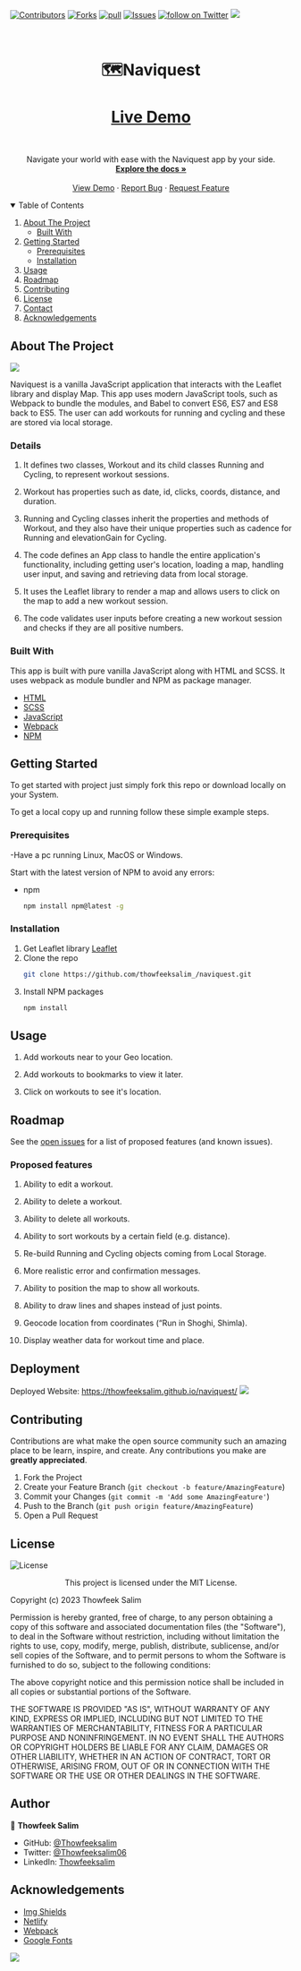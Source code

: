 [![Contributors][contributors-shield]][contributors-url]
[![Forks][forks-shield]][forks-url]
[![pull][pull-requests-shield]][pull-requests-url]
[![Issues][issues-shield]][issues-url]
<a href="https://twitter.com/intent/follow?screen_name=thowfeeksalim6">
        <img src="https://img.shields.io/twitter/follow/thowfeeksalim6?style=social&logo=twitter"
            alt="follow on Twitter"></a>
<a href=#><img src="/16.gif"></a>

<br>
<h1 align="center"> <strong> 🗺️Naviquest </strong> </h1> 
<h1 align="center"><a href="https://thowfeeksalim.github.io/naviquest/">Live Demo</a></h1>

<!-- PROJECT LOGO -->
<br />
<p align="center">
  <p align="center">
    Navigate your world with ease with the Naviquest app by your side.
    <br />
    <a href="#about-the-project"><strong>Explore the docs »</strong></a>
    <br />
    <br />
    <a href="https://thowfeeksalim.github.io/naviquest/">View Demo</a>
    ·
    <a href="https://github.com/thowfeeksalim/naviquest/issues">Report Bug</a>
    ·
    <a href="https://github.com/thowfeeksalim/naviquest/issues">Request Feature</a>
  </p>
</p>

<!-- TABLE OF CONTENTS -->
<details open="open">
  <summary>Table of Contents</summary>
  <ol>
    <li>
      <a href="#about-the-project">About The Project</a>
      <ul>
        <li><a href="#built-with">Built With</a></li>
      </ul>
    </li>
    <li>
      <a href="#getting-started">Getting Started</a>
      <ul>
        <li><a href="#prerequisites">Prerequisites</a></li>
        <li><a href="#installation">Installation</a></li>
      </ul>
    </li>
    <li><a href="#usage">Usage</a></li>
    <li><a href="#roadmap">Roadmap</a></li>
    <li><a href="#contributing">Contributing</a></li>
    <li><a href="#license">License</a></li>
    <li><a href="#contact">Contact</a></li>
    <li><a href="#acknowledgements">Acknowledgements</a></li>
  </ol>
</details>

<!-- ABOUT THE PROJECT -->

## About The Project

<img src="/ss.png">

Naviquest is a vanilla JavaScript application that interacts with the Leaflet library and display Map. This app uses modern JavaScript tools, such as Webpack to bundle the modules, and Babel to convert ES6, ES7 and ES8 back to ES5. The user can add workouts for running and cycling and these are stored via local storage.

###   Details

1.  It defines two classes, Workout and its child classes Running and Cycling, to represent workout sessions.

2.  Workout has properties such as date, id, clicks, coords, distance, and duration.

3.  Running and Cycling classes inherit the properties and methods of Workout, and they also have their unique properties such as cadence for Running and elevationGain for Cycling.

4.  The code defines an App class to handle the entire application's functionality, including getting user's location, loading a map, handling user input, and saving and retrieving data from local storage.

5.  It uses the Leaflet library to render a map and allows users to click on the map to add a new workout session.

6.  The code validates user inputs before creating a new workout session and checks if they are all positive numbers.

### Built With

This app is built with pure vanilla JavaScript along with HTML and SCSS. It uses webpack as module bundler and NPM as package manager.

- [HTML](https://developer.mozilla.org/en-US/docs/Web/HTML)
- [SCSS](https://sass-lang.com/)
- [JavaScript](https://developer.mozilla.org/en-US/docs/Web/javascript)
- [Webpack](https://webpack.js.org/)
- [NPM](https://www.npmjs.com/)

<!-- GETTING STARTED -->

## Getting Started

To get started with project just simply fork this repo or download locally on your System.

To get a local copy up and running follow these simple example steps.

### Prerequisites

-Have a pc running Linux, MacOS or Windows.

Start with the latest version of NPM to avoid any errors:

- npm
  ```sh
  npm install npm@latest -g
  ```

### Installation

1. Get Leaflet library [Leaflet](https://leafletjs.com/)
2. Clone the repo
   ```sh
   git clone https://github.com/thowfeeksalim_/naviquest.git
   ```
3. Install NPM packages
   ```sh
   npm install
   ```

<!-- USAGE EXAMPLES -->

## Usage

1. Add workouts near to your Geo location.

2. Add workouts to bookmarks to view it later.

3. Click on workouts to see it's location.

<!-- ROADMAP -->

## Roadmap

See the [open issues](https://github.com/thowfeeksalim/naviquest/issues) for a list of proposed features (and known issues).

### Proposed features

1. Ability to edit a workout.

2. Ability to delete a workout.

3. Ability to delete all workouts.

4. Ability to sort workouts by a certain field (e.g. distance).

5. Re-build Running and Cycling objects coming from Local Storage.

6. More realistic error and confirmation messages.

7. Ability to position the map to show all workouts.

8. Ability to draw lines and shapes instead of just points.

9. Geocode location from coordinates (“Run in Shoghi, Shimla).

10. Display weather data for workout time and place.


## Deployment

Deployed Website:  https://thowfeeksalim.github.io/naviquest/
<img src="/logo.png">


<!-- CONTRIBUTING -->

## Contributing

Contributions are what make the open source community such an amazing place to be learn, inspire, and create. Any contributions you make are **greatly appreciated**.

1. Fork the Project
2. Create your Feature Branch (`git checkout -b feature/AmazingFeature`)
3. Commit your Changes (`git commit -m 'Add some AmazingFeature'`)
4. Push to the Branch (`git push origin feature/AmazingFeature`)
5. Open a Pull Request

<!-- LICENSE -->


## License

![License](https://img.shields.io/badge/license-MIT%20License-blue.svg)
<p align="center">
This project is licensed under the MIT License.

Copyright (c) 2023 Thowfeek Salim

Permission is hereby granted, free of charge, to any person obtaining a copy
of this software and associated documentation files (the "Software"), to deal
in the Software without restriction, including without limitation the rights
to use, copy, modify, merge, publish, distribute, sublicense, and/or sell
copies of the Software, and to permit persons to whom the Software is
furnished to do so, subject to the following conditions:

The above copyright notice and this permission notice shall be included in all
copies or substantial portions of the Software.

THE SOFTWARE IS PROVIDED "AS IS", WITHOUT WARRANTY OF ANY KIND, EXPRESS OR
IMPLIED, INCLUDING BUT NOT LIMITED TO THE WARRANTIES OF MERCHANTABILITY,
FITNESS FOR A PARTICULAR PURPOSE AND NONINFRINGEMENT. IN NO EVENT SHALL THE
AUTHORS OR COPYRIGHT HOLDERS BE LIABLE FOR ANY CLAIM, DAMAGES OR OTHER
LIABILITY, WHETHER IN AN ACTION OF CONTRACT, TORT OR OTHERWISE, ARISING FROM,
OUT OF OR IN CONNECTION WITH THE SOFTWARE OR THE USE OR OTHER DEALINGS IN THE
SOFTWARE.


## Author

👤 **Thowfeek Salim**

- GitHub: [@Thowfeeksalim](https://github.com/thowfeeksalim)
- Twitter: [@Thowfeeksalim06](https://twitter.com/thowfeeksalim6) 
- LinkedIn: [Thowfeeksalim](https://www.linkedin.com/in/thowfeek-salim-294760211) 

<!-- ACKNOWLEDGEMENTS -->

## Acknowledgements

- [Img Shields](https://shields.io)
- [Netlify](https://www.netlify.com/)
- [Webpack](https://webpack.js.org/)
- [Google Fonts](https://fonts.google.com/)

<!-- MARKDOWN LINKS & IMAGES -->
<!-- https://www.markdownguide.org/basic-syntax/#reference-style-links -->

[contributors-shield]: https://img.shields.io/github/contributors/thowfeeksalim/naviquest?color=green&style=for-the-badge
[contributors-url]: https://github.com/thowfeeksalim/naviquest/graphs/contributors
[forks-shield]: https://img.shields.io/github/forks/thowfeeksalim/naviquest?style=for-the-badge
[forks-url]: https://github.com/thowfeeksalim/naviquest/network/members
[pull-requests-shield]: https://img.shields.io/github/issues-pr/thowfeeksalim/naviquest?style=for-the-badge
[pull-requests-url]: https://github.com/thowfeeksalim/naviquest/pulls
[issues-shield]: https://img.shields.io/bitbucket/issues/thowfeeksalim/naviquest?style=for-the-badge
[issues-url]: https://github.com/thowfeeksalim/naviquest/issues
[license-shield]: https://img.shields.io/apm/l/vim-mode?label=LICENSE&style=for-the-badge
[license-url]: https://github.com/thowfeeksalim/naviquest/blob/master/LICENSE.txt
<img src="/ss.png">
